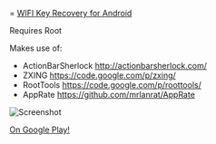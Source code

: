 = [WIFI Key Recovery for Android](http://lanrat.com/wifi-recovery-for-android/)

Requires Root

Makes use of:
* ActionBarSherlock http://actionbarsherlock.com/
* ZXING https://code.google.com/p/zxing/
* RootTools https://code.google.com/p/roottools/
* AppRate https://github.com/mrlanrat/AppRate

![Screenshot](http://lanrat.com/wp-content/uploads/2013/05/_d_improd_/framed_2013-05-01-23.34.23-589x1024_f_improf_369x642.png)

[On Google Play!](https://play.google.com/store/apps/details?id=com.vorsk.wifirecovery)

